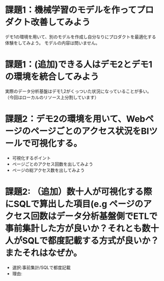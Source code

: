 # 課題1：機械学習のモデルを作ってプロダクト改善してみよう
デモ1の環境を用いて、別のモデルを作成し自分なりにプロダクトを最適化する体験をしてみよう。
モデルの内容は問いません。

# 課題1：(追加)できる人はデモ2とデモ1の環境を統合してみよう
実際のデータ分析基盤はデモ1,2がくっついた状況になっていることが多い。
（今回はローカルのリソース上分割しています）

# 課題2：デモ2の環境を用いて、Webページのページごとのアクセス状況をBIツールで可視化する。

- 可視化するポイント
- ページごとのアクセス回数を出してみよう
- ページの総アクセス数を出してみよう

# 課題2: （追加）数十人が可視化する際にSQLで算出した項目(e.g ページのアクセス回数はデータ分析基盤側でETLで事前集計した方が良いか？それとも数十人がSQLで都度記載する方式が良いか？またそれはなぜか。

- 選択:事前集計/SQLで都度記載
- 理由: